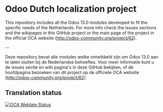 

Odoo Dutch localization project
===============================

This repository includes all the Odoo 13.0 modules developed to fit the specific needs of the Netherlands.
For more info check the issues sections and the wikipages in this GitHub project or the main page of the project in the official OCA website (http://odoo-community.org/project/62).

--

Deze repository bevat alle modules welke ontwikkeld zijn om Odoo 13.0 aan te laten sluiten bij de Nederlandse behoeftes. Voor meer informatie kunt u de issues sectie en wiki pagina's in deze GitHub bekijken, of de hoofdpagina bezoeken van dit project op de officiele OCA website (http://odoo-community.org/project/62).



Translation status
------------------

[![OCA Weblate Status](https://translation.odoo-community.org/widgets/l10n-netherlands-13-0/-/svg-badge.svg)](https://translation.odoo-community.org/projects/l10n-netherlands-13-0/)
